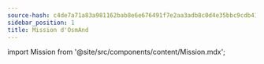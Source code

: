 ```yaml
---
source-hash: c4de7a71a83a981162bab8e6e676491f7e2aa3adb8c0d4e35bbc9cdb4176f78b 
sidebar_position: 1
title: Mission d'OsmAnd
---
```

import Mission from '@site/src/components/content/Mission.mdx';

<Mission/>

